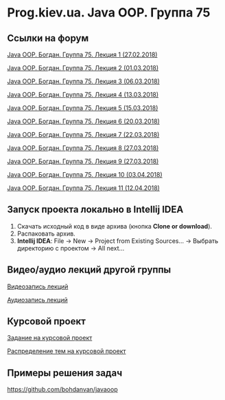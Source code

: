 Prog.kiev.ua. Java OOP. Группа 75
===

## Cсылки на форум

[Java OOP. Богдан. Группа 75. Лекция 1 (27.02.2018)](https://prog.kiev.ua/forum/index.php/topic,3491.0.html)

[Java OOP. Богдан. Группа 75. Лекция 2 (01.03.2018)](https://prog.kiev.ua/forum/index.php/topic,3502.0.html)

[Java OOP. Богдан. Группа 75. Лекция 3 (06.03.2018)](https://prog.kiev.ua/forum/index.php/topic,3510.0.html)

[Java OOP. Богдан. Группа 75. Лекция 4 (13.03.2018)](https://prog.kiev.ua/forum/index.php/topic,3520.0.html)

[Java OOP. Богдан. Группа 75. Лекция 5 (15.03.2018)](https://prog.kiev.ua/forum/index.php/topic,3527.0.html)

[Java OOP. Богдан. Группа 75. Лекция 6 (20.03.2018)](https://prog.kiev.ua/forum/index.php/topic,3535.0.html)

[Java OOP. Богдан. Группа 75. Лекция 7 (22.03.2018)](https://prog.kiev.ua/forum/index.php/topic,3541.0.html)

[Java OOP. Богдан. Группа 75. Лекция 8 (27.03.2018)](https://prog.kiev.ua/forum/index.php/topic,3551.0.html)

[Java OOP. Богдан. Группа 75. Лекция 9 (27.03.2018)](https://prog.kiev.ua/forum/index.php/topic,3554.0.html)

[Java OOP. Богдан. Группа 75. Лекция 10 (03.04.2018)](https://prog.kiev.ua/forum/index.php/topic,3562.0.html)

[Java OOP. Богдан. Группа 75. Лекция 11 (12.04.2018)](https://prog.kiev.ua/forum/index.php/topic,3570.0.html)

## Запуск проекта локально в Intellij IDEA

1. Скачать исходный код в виде архива (кнопка **Clone or download**).
2. Распаковать архив.
3. **Intellij IDEA**: File -> New -> Project from Existing Sources... -> Выбрать директорию с проектом -> All next...

## Видео/аудио лекций другой группы

[Видеозапись лекций](https://mega.nz/#F!fI9ACBqB)

[Аудиозапись лекций](https://mega.nz/#F!iIUhgL5T)

## Курсовой проект

[Задание на курсовой проект](https://docs.google.com/document/d/1BD_RtdtKI4MZylI_UGOGdE8_d2CZTZnfVCWwirvSVbU/edit)

[Распределение тем на курсовой проект](https://docs.google.com/spreadsheets/d/1eK3I6qbhWToUzlXYbxoBEOTAXFYP12RMySP6TMT-c58/edit?usp=sharing)

## Примеры решения задач

https://github.com/bohdanvan/javaoop
